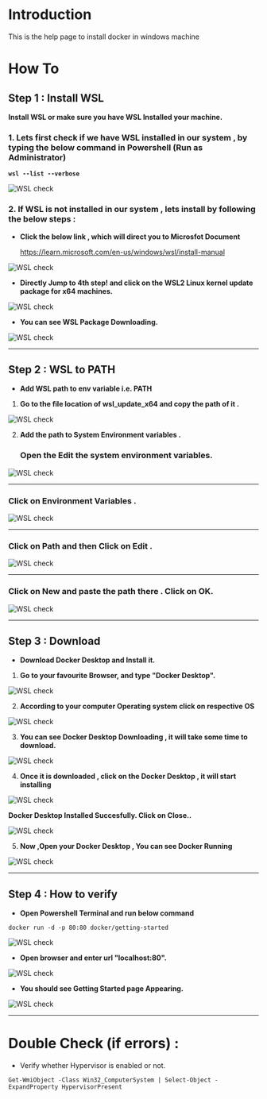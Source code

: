 # Introduction

This is the help page to install docker in windows machine 


# How To 

## Step 1 : Install WSL

**Install WSL or make sure you have WSL Installed your machine.**

### 1. **Lets first check if we have WSL installed in our system , by typing the below command in Powershell (Run as Administrator)** ###

**```wsl --list --verbose```**

![WSL check](images/powershell.png)

### 2. **If WSL is not installed in our system , lets install by following the below steps :** ###
  
- **Click the below link , which will direct you to Microsfot Document**

   https://learn.microsoft.com/en-us/windows/wsl/install-manual

![WSL check](images/Microsoftdoc.png)

- **Directly Jump to 4th step! and click on the WSL2 Linux kernel update package for x64 machines.**

![WSL check](images/downloadWSL.png)

- **You can see WSL Package Downloading.**

![WSL check](images/downloading.png)

***

## Step 2 : WSL to PATH

- **Add WSL path to env variable i.e. PATH**

1. **Go to the file location of **wsl_update_x64** and copy the path of it .**

![WSL check](images/location.png)

2. **Add the path to System Environment variables .**

   ### Open the Edit the system environment variables.
![WSL check](images/env.png)

***
   ### Click on Environment Variables .
![WSL check](images/env-var.png)

***
   ### Click on Path and then Click on Edit .
![WSL check](images/edit.png)

***
   ### Click on New and paste the path there . Click on OK.
![WSL check](images/addpath.png)

***

## Step 3 : Download

- **Download Docker Desktop and Install it.**

1. **Go to your favourite Browser, and type "Docker Desktop".**

![WSL check](images/Dockerdesktop.png)

2. **According to your computer Operating system click on respective OS**

![WSL check](images/DockerOS.png)

3. **You can see Docker Desktop Downloading , it will take some time to download.**

![WSL check](images/downloaddocker.png)

4. **Once it is downloaded , click on the Docker Desktop , it will start installing**

![WSL check](images/pack.png)

**Docker Desktop Installed Succesfully. Click on Close..**

![WSL check](images/installed.png)

5. **Now ,Open your Docker Desktop , You can see Docker Running**

![WSL check](images/Running.png)


***


## Step 4 :  How to verify
- **Open Powershell Terminal and run below command**

``` 
docker run -d -p 80:80 docker/getting-started 
``` 
![WSL check](images/dockerrun.png)

- **Open browser and enter url "localhost:80".**

![WSL check](images/localhost.png)

- **You should see Getting Started page Appearing.**

![WSL check](images/gettingstarted.png)


***
# Double Check (if errors) : 
- Verify whether Hypervisor is enabled or not.

``` 
Get-WmiObject -Class Win32_ComputerSystem | Select-Object -ExpandProperty HypervisorPresent
``` 